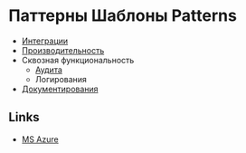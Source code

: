 # Паттерны Шаблоны Patterns

* [Интеграции](pattern/pattern.integration.md)
* [Производительность](pattern/pattern.perf.md)
* Сквозная функциональность
  * [Аудита](pattern/pattern.audit.md)
  * Логирования
* [Документирования](pattern/pattern.docs.md)

## Links

* [MS Azure](https://docs.microsoft.com/ru-ru/azure/architecture/patterns/)